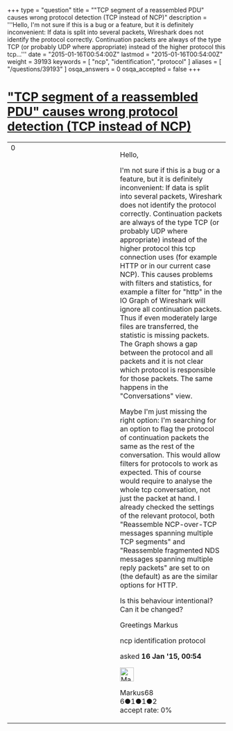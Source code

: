 +++
type = "question"
title = "&quot;TCP segment of a reassembled PDU&quot; causes wrong protocol detection (TCP instead of NCP)"
description = '''Hello, I&#x27;m not sure if this is a bug or a feature, but it is definitely inconvenient: If data is split into several packets, Wireshark does not identify the protocol correctly. Continuation packets are always of the type TCP (or probably UDP where appropriate) instead of the higher protocol this tcp...'''
date = "2015-01-16T00:54:00Z"
lastmod = "2015-01-16T00:54:00Z"
weight = 39193
keywords = [ "ncp", "identification", "protocol" ]
aliases = [ "/questions/39193" ]
osqa_answers = 0
osqa_accepted = false
+++

<div class="headNormal">

# ["TCP segment of a reassembled PDU" causes wrong protocol detection (TCP instead of NCP)](/questions/39193/tcp-segment-of-a-reassembled-pdu-causes-wrong-protocol-detection-tcp-instead-of-ncp)

</div>

<div id="main-body">

<div id="askform">

<table id="question-table" style="width:100%;"><colgroup><col style="width: 50%" /><col style="width: 50%" /></colgroup><tbody><tr class="odd"><td style="width: 30px; vertical-align: top"><div class="vote-buttons"><div id="post-39193-score" class="post-score" title="current number of votes">0</div><div id="favorite-count" class="favorite-count"></div></div></td><td><div id="item-right"><div class="question-body"><p>Hello,</p><p>I'm not sure if this is a bug or a feature, but it is definitely inconvenient: If data is split into several packets, Wireshark does not identify the protocol correctly. Continuation packets are always of the type TCP (or probably UDP where appropriate) instead of the higher protocol this tcp connection uses (for example HTTP or in our current case NCP). This causes problems with filters and statistics, for example a filter for "http" in the IO Graph of Wireshark will ignore all continuation packets. Thus if even moderately large files are transferred, the statistic is missing packets. The Graph shows a gap between the protocol and all packets and it is not clear which protocol is responsible for those packets. The same happens in the "Conversations" view.</p><p>Maybe I'm just missing the right option: I'm searching for an option to flag the protocol of continuation packets the same as the rest of the conversation. This would allow filters for protocols to work as expected. This of course would require to analyse the whole tcp conversation, not just the packet at hand. I already checked the settings of the relevant protocol, both "Reassemble NCP-over-TCP messages spanning multiple TCP segments" and "Reassemble fragmented NDS messages spanning multiple reply packets" are set to on (the default) as are the similar options for HTTP.</p><p>Is this behaviour intentional? Can it be changed?</p><p>Greetings Markus</p></div><div id="question-tags" class="tags-container tags">ncp identification protocol</div><div id="question-controls" class="post-controls"></div><div class="post-update-info-container"><div class="post-update-info post-update-info-user"><p>asked <strong>16 Jan '15, 00:54</strong></p><img src="https://secure.gravatar.com/avatar/b4c929da67f795ae44a32f57db22b371?s=32&amp;d=identicon&amp;r=g" class="gravatar" width="32" height="32" alt="Markus68&#39;s gravatar image" /><p>Markus68<br />
<span class="score" title="6 reputation points">6</span><span title="1 badges"><span class="badge1">●</span><span class="badgecount">1</span></span><span title="1 badges"><span class="silver">●</span><span class="badgecount">1</span></span><span title="2 badges"><span class="bronze">●</span><span class="badgecount">2</span></span><br />
<span class="accept_rate" title="Rate of the user&#39;s accepted answers">accept rate:</span> <span title="Markus68 has no accepted answers">0%</span></p></div></div><div id="comments-container-39193" class="comments-container"></div><div id="comment-tools-39193" class="comment-tools"></div><div class="clear"></div><div id="comment-39193-form-container" class="comment-form-container"></div><div class="clear"></div></div></td></tr></tbody></table>

</div>

</div>

